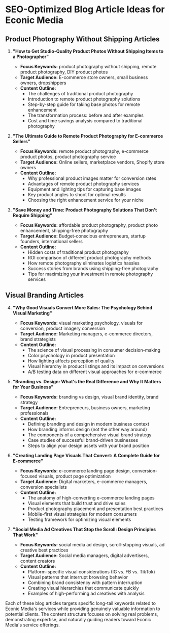 # SEO-Optimized Blog Article Ideas for Econic Media

## Product Photography Without Shipping Articles

1. **"How to Get Studio-Quality Product Photos Without Shipping Items to a Photographer"**
   - **Focus Keywords:** product photography without shipping, remote product photography, DIY product photos
   - **Target Audience:** E-commerce store owners, small business owners, dropshippers
   - **Content Outline:**
     - The challenges of traditional product photography
     - Introduction to remote product photography solutions
     - Step-by-step guide for taking base photos for remote enhancement
     - The transformation process: before and after examples
     - Cost and time savings analysis compared to traditional photography

2. **"The Ultimate Guide to Remote Product Photography for E-commerce Sellers"**
   - **Focus Keywords:** remote product photography, e-commerce product photos, product photography service
   - **Target Audience:** Online sellers, marketplace vendors, Shopify store owners
   - **Content Outline:**
     - Why professional product images matter for conversion rates
     - Advantages of remote product photography services
     - Equipment and lighting tips for capturing base images
     - Key product angles to shoot for optimal results
     - Choosing the right enhancement service for your niche

3. **"Save Money and Time: Product Photography Solutions That Don't Require Shipping"**
   - **Focus Keywords:** affordable product photography, product photo enhancement, shipping-free photography
   - **Target Audience:** Budget-conscious entrepreneurs, startup founders, international sellers
   - **Content Outline:**
     - Hidden costs of traditional product photography
     - ROI comparison of different product photography methods
     - How remote photography eliminates logistics hassles
     - Success stories from brands using shipping-free photography
     - Tips for maximizing your investment in remote photography services

## Visual Branding Articles

4. **"Why Good Visuals Convert More Sales: The Psychology Behind Visual Marketing"**
   - **Focus Keywords:** visual marketing psychology, visuals for conversion, product imagery conversion
   - **Target Audience:** Marketing managers, e-commerce directors, brand strategists
   - **Content Outline:**
     - The science of visual processing in consumer decision-making
     - Color psychology in product presentation
     - How lighting affects perception of quality
     - Visual hierarchy in product listings and its impact on conversions
     - A/B testing data on different visual approaches for e-commerce

5. **"Branding vs. Design: What's the Real Difference and Why It Matters for Your Business"**
   - **Focus Keywords:** branding vs design, visual brand identity, brand strategy
   - **Target Audience:** Entrepreneurs, business owners, marketing professionals
   - **Content Outline:**
     - Defining branding and design in modern business context
     - How branding informs design (not the other way around)
     - The components of a comprehensive visual brand strategy
     - Case studies of successful brand-driven businesses
     - Steps to align your design assets with your brand position

6. **"Creating Landing Page Visuals That Convert: A Complete Guide for E-commerce"**
   - **Focus Keywords:** e-commerce landing page design, conversion-focused visuals, product page optimization
   - **Target Audience:** Digital marketers, e-commerce managers, conversion specialists
   - **Content Outline:**
     - The anatomy of high-converting e-commerce landing pages
     - Visual elements that build trust and drive sales
     - Product photography placement and presentation best practices
     - Mobile-first visual strategies for modern consumers
     - Testing framework for optimizing visual elements

7. **"Social Media Ad Creatives That Stop the Scroll: Design Principles That Work"**
   - **Focus Keywords:** social media ad design, scroll-stopping visuals, ad creative best practices
   - **Target Audience:** Social media managers, digital advertisers, content creators
   - **Content Outline:**
     - Platform-specific visual considerations (IG vs. FB vs. TikTok)
     - Visual patterns that interrupt browsing behavior
     - Combining brand consistency with pattern interruption
     - Creating visual hierarchies that communicate quickly
     - Examples of high-performing ad creatives with analysis

Each of these blog articles targets specific long-tail keywords related to Econic Media's services while providing genuinely valuable information to potential clients. The content structure focuses on solving real problems, demonstrating expertise, and naturally guiding readers toward Econic Media's service offerings. 